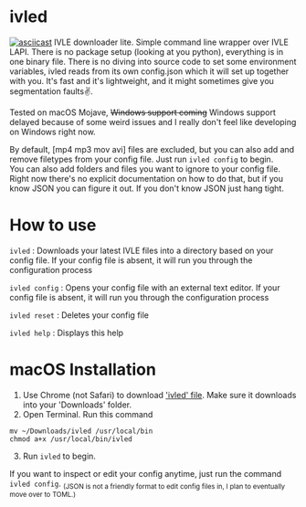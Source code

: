# ivled
[![asciicast](https://asciinema.org/a/EwQph5N9EHTifKmH4CpdSQYdj.png)](https://asciinema.org/a/EwQph5N9EHTifKmH4CpdSQYdj)
IVLE downloader lite. Simple command line wrapper over IVLE LAPI. There is no package setup (looking at you python), everything is in one binary file. There is no diving into source code to set some environment variables, ivled reads from its own config.json which it will set up together with you. It's fast and it's lightweight, and it might sometimes give you segmentation faults✌️.

Tested on macOS Mojave, <s>Windows support coming</s> Windows support delayed because of some weird issues and I really don't feel like developing on Windows right now.

By default, [mp4 mp3 mov avi] files are excluded, but you can also add and remove filetypes from your config file. Just run `ivled config` to begin.  
You can also add folders and files you want to ignore to your config file. Right now there's no explicit documentation on how to do that, but if you know JSON you can figure it out. If you don't know JSON just hang tight.

# How to use
`ivled`        : Downloads your latest IVLE files into a directory based on your config file.
               If your config file is absent, it will run you through the configuration process
               
`ivled config` : Opens your config file with an external text editor.
               If your config file is absent, it will run you through the configuration process
               
`ivled reset`  : Deletes your config file

`ivled help`   : Displays this help

# macOS Installation
1. Use Chrome (not Safari) to download ['ivled' file](https://github.com/bokwoon95/ivled/blob/master/ivled). Make sure it downloads into your 'Downloads' folder.
2. Open Terminal. Run this command
```
mv ~/Downloads/ivled /usr/local/bin
chmod a+x /usr/local/bin/ivled
```
3. Run `ivled` to begin.

If you want to inspect or edit your config anytime, just run the command `ivled config`. <sub>(JSON is not a friendly format to edit config files in, I plan to eventually move over to TOML.)</sub>

